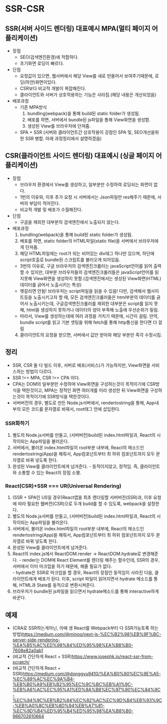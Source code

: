 # SSR-CSR
 
## SSR(서버 사이드 렌더링) 대표예시 MPA(멀티 페이지 어플리케이션)  
  * 장점
    + SEO(검색엔진환경)에 적합하다.  
    + 초기화면 로딩이 빠르다.  
  * 단점
    + 요청값이 있으면, 웹서버에서 해당 View를 새로 만들어서 보여주기때문에, 로딩(하얀)화면이있다.  
    + CSR보다 비교적 개발이 복잡해진다.  
    + 클라이언트와 서버가 상호작용하는 기능은 사라짐.(해당 내용은 개선되었음)  
  * 배포과정  
    - 기존 MPA방식  
      1. bundling(webpack)을 통해 build된 static folder가 생성됨.  
      2. 배포를 하면, 서버에서 bundle된 js파일을 통해 View화면을 생성함.  
      3. 생성된 View를 브라우저에 던져줌.  
    - SPA + SSR (서버와 클라이언트간 상호작용이 강점인 SPA 및, SEO개선을위한 SSR 병합. 아래 과정정리에서 설명하겠음)   
## CSR(클라이언트 사이드 렌더링) 대표예시 (싱글 페이지 어플리케이션)
  * 장점  
    + 브라우저 환경에서 View를 생성하고, 일부분만 수정하여 로딩되는 화면이 없다.  
    + 1번의 이유와, 이후 추가 요청 시 서버에서는 Json파일만 res해주기 때문에, 서버의 부담이 적어진다.  
    + 비교적 개발 및 배포가 수월해진다.  
  * 단점  
    + 구글을 제외한 대부분의 검색엔진에서 노출되지 않는다.  
  * 배포과정  
    1. bundling(webpack)을 통해 build된 static folder가 생성됨.  
    2. 배포를 하면, static folder의 HTML파일(static file)을 서버에서 브라우저에게 던져줌.  
    3. 해당 HTML파일에는 root가 되는 비어있는 div태그 하나만 있으며, 하단에 script호출로 bundle된 스크립트를 불러오게 되어있음.  
      - 3번의 이유로, 구글 브라우저의 검색엔진크롤러는 javaScript언어를 읽어 출력할 수 있지만, 대부분 브라우저들의 검색엔진크롤러들은 javaScript언어를 읽지못해 View화면을 생성하지 못함.(검색엔진에서는 생성된 View화면(HTML)데이터를 긁어서 노출시키는 특성)  
      - 헷갈리면 안됨! 브라우저는 script파일을 읽을 수 있음! 다만, 검색해서 웹사이트등을 노출시키고자 할 때, 모든 검색엔진크롤러들은 html부분의 데이터를 긁어서 노출시키는데, 구글검색엔진크롤러를 제외한 대부분은 script를 읽지 못해, html을 생성하지 못하거나 데이터의 양이 부족해 노출에 우선순위가 밀림.
      - 따라서, View를 생성하는데에 여러 과정을 거치기 때문에, 시간이 걸림. 만약, bundle script를 읽고 기본 셋팅을 위해 fetch를 통해 http통신을 한다면 더 걸림  
    4. 클라이언트의 요청을 받으면, 서버에서 값만 받아와 해당 부분만 즉각 수정시킴.    
## 정리  
  * SSR, CSR 둘 다 빌드 이후, 서버로 배포(서비스)가 가능하지만, View화면을 서비스하는 방법이 다르다.  
  * SSR !== MPA, CSR !== CPA 이다.  
  * CPA는 DOM의 일부분만 수정하며 View화면을 구성하는것이 목적이기에 CSR방식을 택한것이고, MPA는 정적인 화면 여러개를 미리 생성한 뒤 View화면을 구성하는것이 목적이기에 SSR방식을 택한것이다.  
  *  서버버전의 경우, 별도로 만든 Node.js서버에서, rendertostring을 통해, App내부의 모든 코드를 문자열로 바꿔서, root태그 안에 삽입한다.
### SSR화하기  
  1. 별도의 Node.js서버를 만들고, (서버버전)build된 index.html파일과, React의 시작이되는 App파일을 불러온다.  
  2. 서버에서, 불러온 index.html파일의 root부분 내부에, React의 메소드인 rendertostring(App)을 해줘서, App컴포넌트부터 최 하위 컴포넌트까지 모두 문자열로 바꿔 넣도록 한다.  
  3. 완성된 View를 클라이언트에게 넘겨준다.
    - 동적이지않고, 정적임. 즉, 클라이언트와 소통할 수 있는 React의 장점 소멸.
### React(CSR)+SSR === UR(Universal Rendering)  
  1. (SSR + SPA인 US일 경우)React앱을 최초 렌더링할 서버버전(SSR)과, 이후 요청에 따라 필요한 웹버전(CSR)으로 두개 build를 할 수 있도록, webpack을 설정한다.  
  2. 별도의 Node.js서버를 만들고, (서버버전)build된 index.html파일과, React의 시작이되는 App파일을 불러온다.  
  3. 서버에서, 불러온 index.html파일의 root부분 내부에, React의 메소드인 rendertostring(App)을 해줘서, App컴포넌트부터 최 하위 컴포넌트까지 모두 문자열로 바꿔 넣도록 한다.  
  4. 완성된 View를 클라이언트에게 넘겨준다.  
  5. React의 index.js에서 ReactDOM.render -> ReactDOM.hydrate로 변경해준다.
    - render는 DOM에 React Element를 렌더링 해주는 함수인데, SSR의 경우, 서버에서 이미 마크업을 하기 때문에, 해줄 필요가 없다.  
    - hydrate은 SSR로 마크업을 할 경우, React의 장점인 동적임이 사라진 다음, 클라이언트에게 배포가 된다. 이후, script 파일이 읽어지면서 hydrate 메소드를 통해, HTML과 State를 동적으로 변환시켜준다.
  6. 브라우저가 bundle된 js파일을 읽으면서 hydrate메소드를 통해 interactive하게 바꾼다.
## 예제  
  * (CRA로 SSR하는게아닌, 아예 생 React를 Webpack부터 다 SSR가능토록 하는방법)https://medium.com/@minoo/next-js-%EC%B2%98%EB%9F%BC-server-side-rendering-%EA%B5%AC%ED%98%84%ED%95%98%EA%B8%B0-7608e82a0ab1  
  * (비교적 간단하게 React + SSR)https://www.josephk.io/react-ssr-from-scratch/
  * (비교적 간단하게 React + SSR)https://medium.com/@donggyu9410/%EA%B0%80%EC%9E%A5-%EC%89%AC%EC%9A%B4-%EB%B0%A9%EB%B2%95%EC%9C%BC%EB%A1%9C-%EB%A6%AC%EC%95%A1%ED%8A%B8%EC%97%90%EC%84%9C-%EC%84%9C%EB%B2%84%EC%82%AC%EC%9D%B4%EB%93%9C-%EB%A0%8C%EB%8D%94%EB%A7%81-%EC%9D%B4%ED%95%B4%ED%95%98%EA%B8%B0-966702610664

